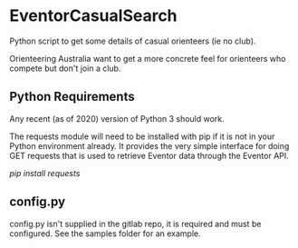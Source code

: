 # EventorCasualSearch
Python script to get some details of casual orienteers (ie no club).

Orienteering Australia want to get a more concrete feel for orienteers who compete but don't join a club.

## Python Requirements
Any recent (as of 2020) version of Python 3 should work.

The requests module will need to be installed with pip if it is not in your Python environment already. It provides the very simple interface for doing GET requests that is used to retrieve Eventor data through the Eventor API.

*pip install requests*


## config.py
config.py isn't supplied in the gitlab repo, it is required and must be configured. See the samples folder for an example.


